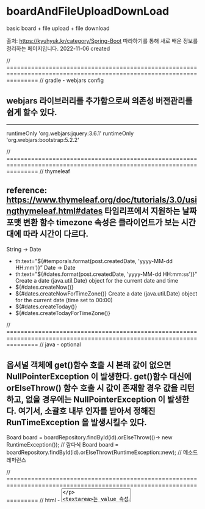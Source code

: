 # boardAndFileUploadDownLoad
basic board + file upload + file download


 출처: https://kyuhyuk.kr/category/Spring-Boot
 따라하기를 통해 새로 배운 정보를 정리하는 페이지입니다.
 2022-11-06 created

// =====================================================================================================================
// gradle - webjars config

 webjars 라이브러리를 추가함으로써 의존성 버전관리를 쉽게 할수 있다.
-----------------------------------------
<head>
<link rel="stylesheet" href="/webjars/bootstrap/5.2.2/css/bootstrap.min.css" />
</head>
<body>
<script src="/webjars/jquery/3.6.1/jquery.min.js"></script>
<script src="/webjars/bootstrap/5.2.2/js/bootstrap.min.js"></script>
</body>

-----------------------------------------

runtimeOnly 'org.webjars:jquery:3.6.1'
runtimeOnly 'org.webjars:bootstrap:5.2.2'

// =====================================================================================================================
// thymeleaf

 reference: https://www.thymeleaf.org/doc/tutorials/3.0/usingthymeleaf.html#dates
 타임리프에서 지원하는 날짜 포맷 변환 함수
 timezone 속성은 클라이언트가 보는 시간대에 따라 시간이 다르다.
-----------------------------------------
String -> Date
 - th:text="${#temporals.format(post.createdDate, 'yyyy-MM-dd HH:mm')}”
Date -> Date
 - th:text="${#dates.format(post.createdDate, 'yyyy-MM-dd HH:mm:ss')}"
Create a date (java.util.Date) object for the current date and time
 - ${#dates.createNow()}
 - ${#dates.createNowForTimeZone()}
Create a date (java.util.Date) object for the current date (time set to 00:00)
 - ${#dates.createToday()}
 - ${#dates.createTodayForTimeZone()}

// =====================================================================================================================
// java - optional

옵셔널 객체에 get()함수 호출 시 본래 값이 없으면 NullPointerException 이 발생한다.
get()함수 대신에 orElseThrow() 함수 호출 시 값이 존재할 경우 값을 리턴하고, 없을 경우에는 NullPointerException 이 발생한다.
여기서, 소괄호 내부 인자를 받아서 정해진 RunTimeException 을 발생시킬수 있다.
-----------------------------------------
Board board = boardRepository.findById(id).orElseThrow(()-> new RuntimeException()); // 람다식
Board board = boardRepository.findById(id).orElseThrow(RuntimeException::new); // 메소드 레퍼런스

// =====================================================================================================================
// html - <textarea>

<textarea>는 value 속성에 값이 있어도 출력되지 않기에 태그 사이에 값을 넣어야한다.

// =====================================================================================================================
// meta - domain name

게시글에 대한 작업을 처리할 경우 매핑 도메인 네임을 지정할 때 @PathVariable 속성을 활용해서 지정하면
보기 좋다.
-----------------------------------------
읽기는 /post/{id} @GetMapping
저장 페이지는 /post @GetMapping
저장은 /post/{id} @PostMapping
수정 페이지는 /post/edit/{id} @GetMapping
수정은 /post/edit/{id} @PutMapping
삭제는 /post/{id} @DeleteMapping
// =====================================================================================================================
// jpa - Date

생성일자 자동 생성 config
-----------------------------------------
Entity class
    - @EntityListeners(AuditingEntityListener.class) : 엔티티 클래스 어노테이션
    - @CreatedDate @Column(updatable = false) : 생성일자 컬럼 어노테이션
    - @LastModifiedDate : 수정일자 컬럼 어노테이션
MainApplication
    - @EnableJpaAuditing : 클래스 어노테이션
-----------------------------------------
LocalDataTime createdDate //2022-11-06 12:24:48.177000

// =====================================================================================================================
// java - @Bean config

@Configuration 어노테이션 달린 클래스는 빈 스캐너에 자동 검색된다.
@Bean 으로 등록한 메소드의 return 객체를 Bean 으로 등록한다.
@Bean("name")으로 이름 지정 가능하며, 미지정 시 메소드 명이 id가 된다.
-----------------------------------------
@Configuration
@RequiredArgsConstructor
public class BoardConfig {
    @Bean
    public HiddenHttpMethodFilter hiddenHttpMethodFilter() {
        return new HiddenHttpMethodFilter();
    }
}
// =====================================================================================================================
// java - HiddenHttpMethodFilter

html 에서는 get 과 post form 만 지원하지 put 이나 delete 를 지원하지 않는다.
그래서 post form 자식으로 숨겨진 input 태그를 넣어서 우회 사용하고 있다.
 스프링에서는 이러한 방식을 쓰려면 HiddenHttpMethodFilter 를 @Bean 으로 등록을 해야 사용가능하다.

 HiddenHttpMethodFilter 는 Hidden 타입의 input 태그의 속성들을 읽어서 HttpServletRequestWrapper.getMethod() 반환 값을 변경해
 요청된 HTTP 메소드의 타입을 PUT, DELETE, PATCH 로 변경해주는 필터이다.
 -----------------------------------------
 "<input type="hidden" name="_method" value="put"/>"
 "<input type="hidden" name="_method" value="patch"/>"
 "<input type="hidden" name="_method" value="delete"/>"

// =====================================================================================================================
// etc - encoding

 단방향 암호화란 문자를 암호화한 후 복호화할 수 없고, 확인 방법은 같은 값을 암호화해서 서로 비교하는 방법 뿐이다.
 인코딩 후 암호화된 결과값을 우리는 해시(hash) 값, 해시 체크썸(checksum) 혹은 해시라고 부른다.

 MD5는 단방향 암호화 알고리즘으로 필요 자원이 적어 대용량 파일의 무결성 검사하는데 사용한다.
 비밀번호와 같은 값들의 보안에 쓰이는 알고리즘은 bcrypt, scrypt, Argon2id 등이 있다.
 당연하지만 보안이 좋은 알고리즘은 느리다.

// =====================================================================================================================
// java - StringBuilder

String 과 거의 유사한 문자열 객체. 다른점은 String 과 달리 문자를 더하거나 뺴는 작업이 같은 instance 안에서 이루어져서 성능을 향상시킴.

// =====================================================================================================================
// java - e.printStackTrace()

 try~catch 문에서 예외 발생 시 로그를 출력하는 메소드
 -----------------------------------------
StringWriter sw = new StringWriter();
PrintWriter pw = new PrintWriter(sw);

pw.append("+++Start printing trace:\n");
e.printStackTrace(pw);
pw.append("---Finish printing trace");
System.out.println(sw.toString());
-----------------------------------------
 디버깅 목적 trace 남기는 법
 - (new Throwable()).printStackTrace();

// =====================================================================================================================
// java - System.getProperty({keyword})

시스템 정보를 가져오는 메소드
-----------------------------------------
keyword
 - user.name	사용자 계정
 - user.home	사용자 홈 디렉토리
 - user.dir	현재 디렉토리
 -----------------------------------------
 System.getProperty("user.dir") -> 실행하고 있는 프로젝트 디렉토리
// =====================================================================================================================
